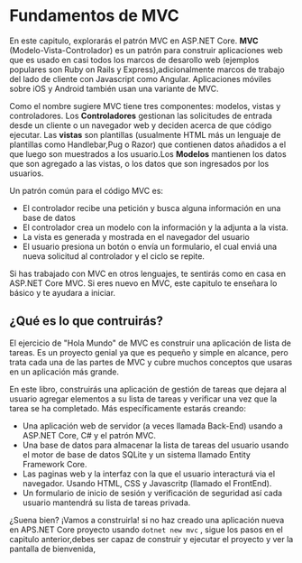 # Fundamentos de MVC
En este capitulo, explorarás el patrón MVC en ASP.NET Core. **MVC** (Modelo-Vista-Controlador) es un patrón para construir aplicaciones web que es usado en casi todos los marcos de desarollo web (ejemplos populares son Ruby on Rails y Express),adicionalmente marcos de trabajo del lado de cliente con Javascript como Angular. Aplicaciones móviles sobre iOS y Android también usan una variante de MVC.

Como el nombre sugiere MVC tiene tres componentes: modelos, vistas y controladores. Los **Controladores** gestionan las solicitudes de entrada desde un cliente o un navegador web y deciden acerca de que código ejecutar. Las **vistas** son plantillas (usualmente HTML más un lenguaje de plantillas como Handlebar,Pug o Razor) que contienen datos añadidos a el que luego son muestrados a los usuario.Los **Modelos** mantienen los datos que son agregado a las vistas, o los datos que son ingresados por los usuarios.

Un patrón común para el código MVC es:

* El controlador recibe una petición y busca alguna información en una base de datos
* El controlador crea un modelo con la información y la adjunta a la vista.
* La vista es generada y mostrada en el navegador del usuario
* El usuario presiona un botón o envía un formulario, el cual enviá una nueva solicitud al controlador y el ciclo se repite.

Si has trabajado con MVC en otros lenguajes, te sentirás como en casa en ASP.NET Core MVC. Si eres nuevo en MVC, este capitulo te enseñara lo básico y te ayudara a iniciar.

## ¿Qué es lo que contruirás?
El ejercicio de "Hola Mundo" de MVC es construir una aplicación de lista de tareas. Es un proyecto genial ya que es pequeño y simple en alcance, pero trata cada una de las partes de MVC y cubre muchos conceptos que usaras en un aplicación más grande.

En este libro, construirás una aplicación de gestión de tareas que dejara al usuario agregar elementos a su lista de tareas y verificar una vez que la tarea se ha completado. Más específicamente estarás creando:

* Una aplicación web de servidor (a veces llamada Back-End) usando a ASP.NET Core, C# y el patrón MVC.
* Una base de datos para almacenar la lista de tareas del usuario usando el motor de base de datos SQLite y un sistema llamado Entity Framework Core.
* Las paginas web y la interfaz con la que el usuario interacturá  via el navegador. Usando HTML, CSS y Javascritp (llamado el FrontEnd).
* Un formulario de inicio de sesión y verificación de seguridad así cada usuario mantendrá su lista de tareas privada.

 ¿Suena bien? ¡Vamos a construirla! si no haz creado una aplicación nueva en APS.NET Core proyecto usando `dotnet new mvc` , sigue los pasos en el capitulo anterior,debes ser capaz de construir y ejecutar el proyecto y ver la pantalla de bienvenida,
